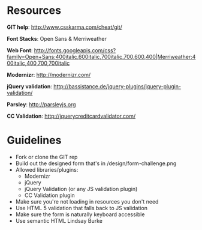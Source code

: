 # Resources

**GIT help**: http://www.csskarma.com/cheat/git/

**Font Stacks**: Open Sans & Merriweather

**Web Font**: http://fonts.googleapis.com/css?family=Open+Sans:400italic,600italic,700italic,700,600,400|Merriweather:400italic,400,700,700italic

**Modernizr**: http://modernizr.com/

**jQuery validation**: http://bassistance.de/jquery-plugins/jquery-plugin-validation/

**Parsley**: http://parsleyjs.org

**CC Validation**: http://jquerycreditcardvalidator.com/

# Guidelines
- Fork or clone the GIT rep
- Build out the designed form that's in /design/form-challenge.png
- Allowed libraries/plugins:
	- Modernizr
	- jQuery
	- jQuery Validation (or any JS validation plugin)
	- CC Validation plugin
- Make sure you're not loading in resources you don't need
- Use HTML 5 validation that falls back to JS validation
- Make sure the form is naturally keyboard accessible
- Use semantic HTML
Lindsay Burke
